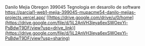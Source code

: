 Danilo Mejia Obregon 
399045
Tegnologia en desarollo de software
https://parcial1-web1-mejia-399045-mupacme54-danilo-mejias-projects.vercel.app/
[[https://drive.google.com/drive/u/0/home](https://drive.google.com/file/d/1iL2AnVH3leya6exSWOexYi-PsBdwT9DF/view?usp=drive_link)](https://drive.google.com/file/d/1iL2AnVH3leya6exSWOexYi-PsBdwT9DF/view?usp=sharing)
